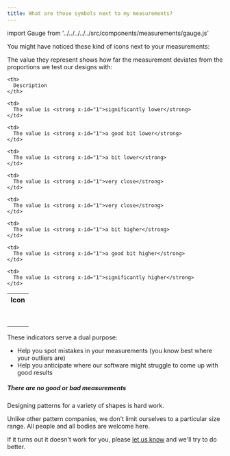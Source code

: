 ```yaml
---
title: What are those symbols next to my measurements?
---
```


import Gauge from '../../../../../src/components/measurements/gauge.js'

You might have noticed these kind of icons next to your measurements:
<Gauge val={0} theme='light' />

The value they represent shows how far the measurement deviates from the proportions we test our designs with:

<table spaces-before="0">
  <tr>
    <th>
      Icon
    </th>
    
    <th>
      Description
    </th>
  </tr>
  
  <tr>
    <td>
      <Gauge val={-6} theme='light' />
    </td>
    
    <td>
      The value is <strong x-id="1">significantly lower</strong>
    </td>
  </tr>
  
  <tr>
    <td>
      <Gauge val={-4} theme='light' />
    </td>
    
    <td>
      The value is <strong x-id="1">a good bit lower</strong>
    </td>
  </tr>
  
  <tr>
    <td>
      <Gauge val={-2} theme='light' />
    </td>
    
    <td>
      The value is <strong x-id="1">a bit lower</strong>
    </td>
  </tr>
  
  <tr>
    <td>
      <Gauge val={-1} theme='light' />
    </td>
    
    <td>
      The value is <strong x-id="1">very close</strong>
    </td>
  </tr>
  
  <tr>
    <td>
      <Gauge val={1} theme='light' />
    </td>
    
    <td>
      The value is <strong x-id="1">very close</strong>
    </td>
  </tr>
  
  <tr>
    <td>
      <Gauge val={2} theme='light' />
    </td>
    
    <td>
      The value is <strong x-id="1">a bit higher</strong>
    </td>
  </tr>
  
  <tr>
    <td>
      <Gauge val={4} theme='light' />
    </td>
    
    <td>
      The value is <strong x-id="1">a good bit higher</strong>
    </td>
  </tr>
  
  <tr>
    <td>
      <Gauge val={6} theme='light' />
    </td>
    
    <td>
      The value is <strong x-id="1">significantly higher</strong>
    </td>
  </tr>
</table>


These indicators serve a dual purpose:

 - Help you spot mistakes in your measurements (you know best where your outliers are)
 - Help you anticipate where our software might struggle to come up with good results

<Note>

##### There are no good or bad measurements

Designing patterns for a variety of shapes is hard work.

Unlike other pattern companies, we don't limit ourselves to a particular size range.
All people and all bodies are welcome here.

If it turns out it doesn't work for you, please [let us know](https://discord.freesewing.org/) and we'll try to do better.

</Note>
